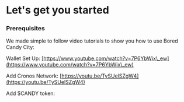 # Let's get you started

### Prerequisites

We made simple to follow video tutorials to show you how to use Bored Candy City:

Wallet Set Up: [https://www.youtube.com/watch?v=7P6YbWix\_ew](https://www.youtube.com/watch?v=7P6YbWix\_ew)

Add Cronos Network: [https://youtu.be/TySUelSZgW4](https://youtu.be/TySUelSZgW4)

Add $CANDY token:
